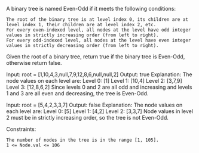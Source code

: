 A binary tree is named Even-Odd if it meets the following conditions:

    The root of the binary tree is at level index 0, its children are at level index 1, their children are at level index 2, etc.
    For every even-indexed level, all nodes at the level have odd integer values in strictly increasing order (from left to right).
    For every odd-indexed level, all nodes at the level have even integer values in strictly decreasing order (from left to right).

Given the root of a binary tree, return true if the binary tree is Even-Odd, otherwise return false.

Input: root = [1,10,4,3,null,7,9,12,8,6,null,null,2]
Output: true
Explanation: The node values on each level are:
Level 0: [1]
Level 1: [10,4]
Level 2: [3,7,9]
Level 3: [12,8,6,2]
Since levels 0 and 2 are all odd and increasing and levels 1 and 3 are all even and decreasing, the tree is Even-Odd.

Input: root = [5,4,2,3,3,7]
Output: false
Explanation: The node values on each level are:
Level 0: [5]
Level 1: [4,2]
Level 2: [3,3,7]
Node values in level 2 must be in strictly increasing order, so the tree is not Even-Odd.

Constraints:

    The number of nodes in the tree is in the range [1, 105].
    1 <= Node.val <= 106
